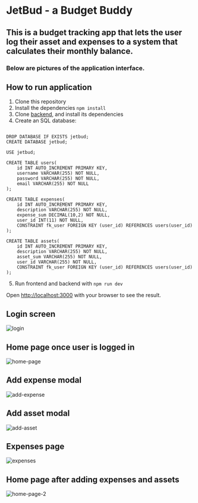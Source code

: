 # JetBud - a Budget Buddy

## This is a budget tracking app that lets the user log their asset and expenses to a system that calculates their monthly balance.

### Below are pictures of the application interface.

## How to run application

1. Clone this repository
2. Install the dependencies `npm install`
3. Clone [backend](https://github.com/eemiljka/jetbud-server), and install its dependencies
4. Create an SQL database:

```

DROP DATABASE IF EXISTS jetbud;
CREATE DATABASE jetbud;

USE jetbud;

CREATE TABLE users(
    id INT AUTO_INCREMENT PRIMARY KEY,
    username VARCHAR(255) NOT NULL,
    password VARCHAR(255) NOT NULL,
    email VARCHAR(255) NOT NULL
);

CREATE TABLE expenses(
    id INT AUTO_INCREMENT PRIMARY KEY,
    description VARCHAR(255) NOT NULL,
    expense_sum DECIMAL(10,2) NOT NULL,
    user_id INT(11) NOT NULL,
    CONSTRAINT fk_user FOREIGN KEY (user_id) REFERENCES users(user_id)
);

CREATE TABLE assets(
    id INT AUTO_INCREMENT PRIMARY KEY,
    description VARCHAR(255) NOT NULL,
    asset_sum VARCHAR(255) NOT NULL,
    user_id VARCHAR(255) NOT NULL,
    CONSTRAINT fk_user FOREIGN KEY (user_id) REFERENCES users(user_id)
);

```

5. Run frontend and backend with `npm run dev`

Open [http://localhost:3000](http://localhost:3000) with your browser to see the result.

## Login screen

![login](https://github.com/user-attachments/assets/8071c7fb-a6d8-480d-9ee6-858b91aaddf9)

## Home page once user is logged in

![home-page](https://github.com/user-attachments/assets/b5ce6eaf-e17e-44c1-9ee3-f56b8db712d8)

## Add expense modal

![add-expense](https://github.com/user-attachments/assets/1ec22be3-1d3b-4c13-9248-ef22619f0e1b)

## Add asset modal

![add-asset](https://github.com/user-attachments/assets/5667bafe-c1dc-4696-800c-86d2d473fe40)

## Expenses page

![expenses](https://github.com/user-attachments/assets/e02c860b-2704-4f7d-b1be-f447698af262)

## Home page after adding expenses and assets

![home-page-2](https://github.com/user-attachments/assets/4bd7b1f2-1735-4dd1-9aae-63a8904a9f74)
